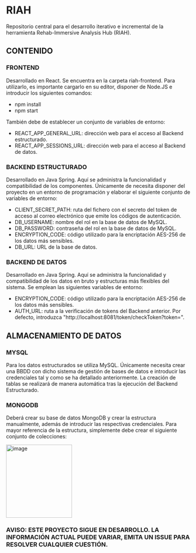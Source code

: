 # RIAH
Repositorio central para el desarrollo iterativo e incremental de la herramienta Rehab-Immersive Analysis Hub (RIAH).

## CONTENIDO
### FRONTEND
Desarrollado en React. Se encuentra en la carpeta riah-frontend. Para utilizarlo, es importante cargarlo en su editor, disponer de Node.JS e introducir los siguientes comandos:

* npm install
* npm start

También debe de establecer un conjunto de variables de entorno:

* REACT_APP_GENERAL_URL: dirección web para el acceso al Backend estructurado.
* REACT_APP_SESSIONS_URL: dirección web para el acceso al Backend de datos.

### BACKEND ESTRUCTURADO
Desarrollado en Java Spring. Aquí se administra la funcionalidad y compatibilidad de los componentes. Únicamente de necesita disponer del proyecto en un entorno de programación y elaborar el siguiente conjunto de variables de entorno:

* CLIENT_SECRET_PATH: ruta del fichero con el secreto del token de acceso al correo electrónico que emite los códigos de autenticación.
* DB_USERNAME: nombre del rol en la base de datos de MySQL.
* DB_PASSWORD: contraseña del rol en la base de datos de MySQL.
* ENCRYPTION_CODE: código utilizado para la encriptación AES-256 de los datos más sensibles.
* DB_URL: URL de la base de datos.

### BACKEND DE DATOS
Desarrollado en Java Spring. Aquí se administra la funcionalidad y compatibilidad de los datos en bruto y estructuras más flexibles del sistema. Se emplean las siguientes variables de entorno:

* ENCRYPTION_CODE: código utilizado para la encriptación AES-256 de los datos más sensibles.
* AUTH_URL: ruta a la verificación de tokens del Backend anterior. Por defecto, introduzca "http://localhost:8081/token/checkToken?token=".

## ALMACENAMIENTO DE DATOS
### MYSQL
Para los datos estructurados se utiliza MySQL. Únicamente necesita crear una BBDD con dicho sistema de gestión de bases de datos e introducir las credenciales tal y como se ha detallado anteriormente. La creación de tablas se realizará de manera automática tras la ejecución del Backend Estructurado.

### MONGODB
Deberá crear su base de datos MongoDB y crear la estructura manualmente, además de introducir las respectivas credenciales. Para mayor referencia de la estructura, simplemente debe crear el siguiente conjunto de colecciones:

<img width="180" height="200" alt="image" src="https://github.com/user-attachments/assets/1b2ec95f-e872-498f-9ff6-b96f41f43bf9" />

### AVISO: ESTE PROYECTO SIGUE EN DESARROLLO. LA INFORMACIÓN ACTUAL PUEDE VARIAR, EMITA UN ISSUE PARA RESOLVER CUALQUIER CUESTIÓN.
